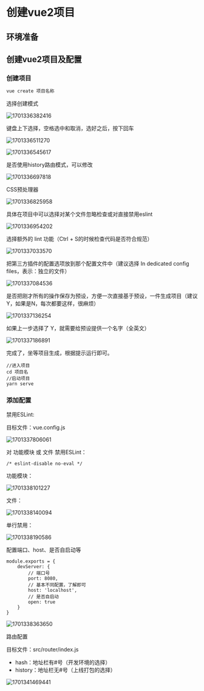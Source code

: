 # 创建vue2项目

## 环境准备

## 创建vue2项目及配置

### 创建项目

```js
vue create 项目名称
```

选择创建模式

![1701336382416](C:\Users\29006\AppData\Roaming\Typora\typora-user-images\1701336382416.png)

键盘上下选择，空格选中和取消，选好之后，按下回车

![1701336511270](C:\Users\29006\AppData\Roaming\Typora\typora-user-images\1701336511270.png)

![1701336545617](C:\Users\29006\AppData\Roaming\Typora\typora-user-images\1701336545617.png)

是否使用history路由模式，可以修改

![1701336697818](C:\Users\29006\AppData\Roaming\Typora\typora-user-images\1701336697818.png)

CSS预处理器

![1701336825958](C:\Users\29006\AppData\Roaming\Typora\typora-user-images\1701336825958.png)

具体在项目中可以选择对某个文件忽略检查或对直接禁用eslint

![1701336954202](C:\Users\29006\AppData\Roaming\Typora\typora-user-images\1701336954202.png)

选择额外的 lint 功能（Ctrl + S的时候检查代码是否符合规范）

![1701337033570](C:\Users\29006\AppData\Roaming\Typora\typora-user-images\1701337033570.png)

把第三方插件的配置选项放到那个配置文件中（建议选择 In dedicated config files，表示：独立的文件）

![1701337084536](C:\Users\29006\AppData\Roaming\Typora\typora-user-images\1701337084536.png)

是否把刚才所有的操作保存为预设，方便一次直接基于预设，一件生成项目（建议Y，如果是N，每次都要这样，很麻烦）

![1701337136254](C:\Users\29006\AppData\Roaming\Typora\typora-user-images\1701337136254.png)

如果上一步选择了 Y，就需要给预设提供一个名字（全英文）

![1701337186891](C:\Users\29006\AppData\Roaming\Typora\typora-user-images\1701337186891.png)

完成了，坐等项目生成，根据提示运行即可。

```
//进入项目
cd 项目名
//启动项目
yarn serve
```

### 添加配置

禁用ESLint:

目标文件：vue.config.js

![1701337806061](C:\Users\29006\AppData\Roaming\Typora\typora-user-images\1701337806061.png)

对 功能模块 或 文件 禁用ESLint：

```
/* eslint-disable no-eval */
```

功能模块：

![1701338101227](C:\Users\29006\AppData\Roaming\Typora\typora-user-images\1701338101227.png)

文件：

![1701338140094](C:\Users\29006\AppData\Roaming\Typora\typora-user-images\1701338140094.png)

单行禁用：

![1701338190586](C:\Users\29006\AppData\Roaming\Typora\typora-user-images\1701338190586.png)

配置端口、host、是否自启动等

```
module.exports = {
    devServer: {
        // 端口号
        port: 8080,
        // 基本不同配置，了解即可
        host: 'localhost',
        // 是否自启动
        open: true
    }
}
```

![1701338363650](C:\Users\29006\AppData\Roaming\Typora\typora-user-images\1701338363650.png)

路由配置

目标文件：src/router/index.js

- hash：地址栏有#号（开发环境的选择）
- history：地址栏无#号（上线打包的选择）

![1701341469441](C:\Users\29006\AppData\Roaming\Typora\typora-user-images\1701341469441.png)


